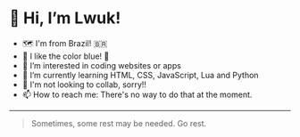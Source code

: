 # 👋 Hi, I’m Lwuk!

- 🗺️ I'm from Brazil! 🇧🇷
- 🎨 I like the color blue! 🔵
- 👀 I’m interested in coding websites or apps
- 🌱 I’m currently learning HTML, CSS, JavaScript, Lua and Python
- 💞️ I'm not looking to collab, sorry!!
- 📫 How to reach me: There's no way to do that at the moment.

---

> Sometimes, some rest may be needed. Go rest.
